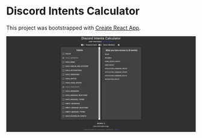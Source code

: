 # Discord Intents Calculator

This project was bootstrapped with [Create React App](https://github.com/facebook/create-react-app).

![screen](https://raw.githubusercontent.com/Larkooo/discord-intents-calculator/master/screen.png)
